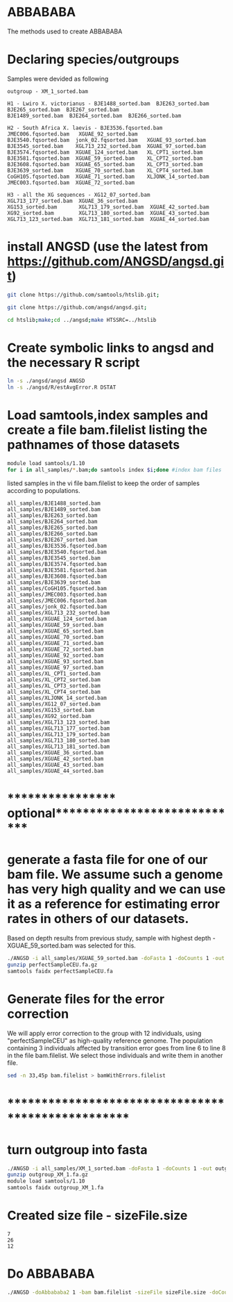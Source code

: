 # ABBABABA
The methods used to create ABBABABA 
# Declaring species/outgroups

Samples were devided as following
```text
outgroup - XM_1_sorted.bam

H1 - Lwiro X. victorianus - BJE1488_sorted.bam  BJE263_sorted.bam  BJE265_sorted.bam  BJE267_sorted.bam
BJE1489_sorted.bam  BJE264_sorted.bam  BJE266_sorted.bam

H2 - South Africa X. laevis - BJE3536.fqsorted.bam  JMEC006.fqsorted.bam   XGUAE_92_sorted.bam
BJE3540.fqsorted.bam  jonk_02.fqsorted.bam   XGUAE_93_sorted.bam
BJE3545_sorted.bam    XGL713_232_sorted.bam  XGUAE_97_sorted.bam
BJE3574.fqsorted.bam  XGUAE_124_sorted.bam   XL_CPT1_sorted.bam
BJE3581.fqsorted.bam  XGUAE_59_sorted.bam    XL_CPT2_sorted.bam
BJE3608.fqsorted.bam  XGUAE_65_sorted.bam    XL_CPT3_sorted.bam
BJE3639_sorted.bam    XGUAE_70_sorted.bam    XL_CPT4_sorted.bam
CoGH105.fqsorted.bam  XGUAE_71_sorted.bam    XLJONK_14_sorted.bam
JMEC003.fqsorted.bam  XGUAE_72_sorted.bam

H3 - all the XG sequences - XG12_07_sorted.bam     XGL713_177_sorted.bam  XGUAE_36_sorted.bam
XG153_sorted.bam       XGL713_179_sorted.bam  XGUAE_42_sorted.bam
XG92_sorted.bam        XGL713_180_sorted.bam  XGUAE_43_sorted.bam
XGL713_123_sorted.bam  XGL713_181_sorted.bam  XGUAE_44_sorted.bam
```
# install ANGSD (use the latest from https://github.com/ANGSD/angsd.git)
```bash
git clone https://github.com/samtools/htslib.git;

git clone https://github.com/angsd/angsd.git;

cd htslib;make;cd ../angsd;make HTSSRC=../htslib
```
# Create symbolic links to angsd and the necessary R script

```bash
ln -s ./angsd/angsd ANGSD
ln -s ./angsd/R/estAvgError.R DSTAT
```
# Load samtools,index samples and create a file bam.filelist listing the pathnames of those datasets
```bash
module load samtools/1.10
for i in all_samples/*.bam;do samtools index $i;done #index bam files
```
listed samples in the vi file bam.filelist to keep the order of samples according to populations.

```text
all_samples/BJE1488_sorted.bam
all_samples/BJE1489_sorted.bam
all_samples/BJE263_sorted.bam
all_samples/BJE264_sorted.bam
all_samples/BJE265_sorted.bam
all_samples/BJE266_sorted.bam
all_samples/BJE267_sorted.bam
all_samples/BJE3536.fqsorted.bam
all_samples/BJE3540.fqsorted.bam
all_samples/BJE3545_sorted.bam
all_samples/BJE3574.fqsorted.bam
all_samples/BJE3581.fqsorted.bam
all_samples/BJE3608.fqsorted.bam
all_samples/BJE3639_sorted.bam
all_samples/CoGH105.fqsorted.bam
all_samples/JMEC003.fqsorted.bam
all_samples/JMEC006.fqsorted.bam
all_samples/jonk_02.fqsorted.bam
all_samples/XGL713_232_sorted.bam
all_samples/XGUAE_124_sorted.bam
all_samples/XGUAE_59_sorted.bam
all_samples/XGUAE_65_sorted.bam
all_samples/XGUAE_70_sorted.bam
all_samples/XGUAE_71_sorted.bam
all_samples/XGUAE_72_sorted.bam
all_samples/XGUAE_92_sorted.bam
all_samples/XGUAE_93_sorted.bam
all_samples/XGUAE_97_sorted.bam
all_samples/XL_CPT1_sorted.bam
all_samples/XL_CPT2_sorted.bam
all_samples/XL_CPT3_sorted.bam
all_samples/XL_CPT4_sorted.bam
all_samples/XLJONK_14_sorted.bam
all_samples/XG12_07_sorted.bam
all_samples/XG153_sorted.bam
all_samples/XG92_sorted.bam
all_samples/XGL713_123_sorted.bam
all_samples/XGL713_177_sorted.bam
all_samples/XGL713_179_sorted.bam
all_samples/XGL713_180_sorted.bam
all_samples/XGL713_181_sorted.bam
all_samples/XGUAE_36_sorted.bam
all_samples/XGUAE_42_sorted.bam
all_samples/XGUAE_43_sorted.bam
all_samples/XGUAE_44_sorted.bam
```
# **************** optional****************************
# generate a fasta file for one of our bam file. We assume such a genome has very high quality and we can use it as a reference for estimating error rates in others of our datasets. 

Based on depth results from previous study, sample with highest depth - XGUAE_59_sorted.bam was selected for this.

```bash
./ANGSD -i all_samples/XGUAE_59_sorted.bam -doFasta 1 -doCounts 1 -out perfectSampleCEU
gunzip perfectSampleCEU.fa.gz
samtools faidx perfectSampleCEU.fa
```
# Generate files for the error correction
We will apply error correction to the group with 12 individuals, using "perfectSampleCEU" as high-quality reference genome. The population containing 3 individuals affected by transition error goes from line 6 to line 8 in the file bam.filelist. We select those individuals and write them in another file.
```bash
sed -n 33,45p bam.filelist > bamWithErrors.filelist
```
# **************************************************
# turn outgroup into fasta
```bash
./ANGSD -i all_samples/XM_1_sorted.bam -doFasta 1 -doCounts 1 -out outgroup_XM_1
gunzip outgroup_XM_1.fa.gz
module load samtools/1.10
samtools faidx outgroup_XM_1.fa
```
# Created size file - sizeFile.size
```text
7
26
12
```
# Do ABBABABA
```bash
./ANGSD -doAbbababa2 1 -bam bam.filelist -sizeFile sizeFile.size -doCounts 1 -out bam.Angsd -anc outgroup_XM_1.fa -useLast 0 -minQ 20 -minMapQ 20 -p 1
```

